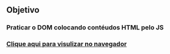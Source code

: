<h2>Objetivo</h2>
<h3>Praticar o DOM colocando contéudos HTML pelo JS</h3>

### [Clique aqui para visulizar no navegador](https://alanpedrod.github.io/elementos-dom/) 